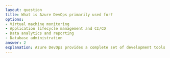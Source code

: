 ```yaml
---
layout: question
title: What is Azure DevOps primarily used for?
options:
- Virtual machine monitoring
- Application lifecycle management and CI/CD
- Data analytics and reporting
- Database administration
answer: 2
explanation: Azure DevOps provides a complete set of development tools for planning, developing, testing, and deploying applications. It includes version control, CI/CD pipelines, project management, and testing tools.
---
```

